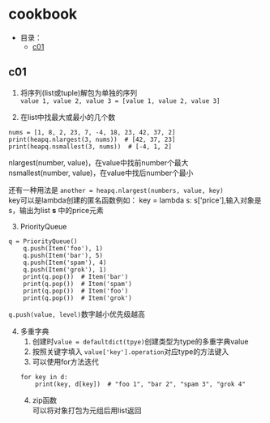 # cookbook
- 目录：  
    - [c01](#c01)  

## c01
1. 将序列(list或tuple)解包为单独的序列  
```value 1, value 2, value 3 = [value 1, value 2, value 3]```

2. 在list中找最大或最小的几个数  
```
nums = [1, 8, 2, 23, 7, -4, 18, 23, 42, 37, 2]
print(heapq.nlargest(3, nums))  # [42, 37, 23]
print(heapq.nsmallest(3, nums))  # [-4, 1, 2]
```
nlargest(number, value)，在value中找前number个最大  
nsmallest(number, value)，在value中找后number个最小

还有一种用法是 ```another = heapq.nlargest(numbers, value, key)```  
key可以是lambda创建的匿名函数例如：
key = lambda s: s['price'],输入对象是s，输出为list **s** 中的price元素

3. PriorityQueue
```
q = PriorityQueue()
    q.push(Item('foo'), 1)
    q.push(Item('bar'), 5)
    q.push(Item('spam'), 4)
    q.push(Item('grok'), 1)
    print(q.pop())  # Item('bar')
    print(q.pop())  # Item('spam')
    print(q.pop())  # Item('foo')
    print(q.pop())  # Item('grok')
```
```q.push(value, level)```数字越小优先级越高

4. 多重字典  
    1. 创建时```value = defaultdict(tpye)```创建类型为type的多重字典value  
    1. 按照关键字填入 ```value['key'].operation```对应type的方法键入
    1. 可以使用for方法迭代
    ```
    for key in d:
        print(key, d[key])  # "foo 1", "bar 2", "spam 3", "grok 4"
    ```
    4. zip函数  
    可以将对象打包为元组后用list返回

    